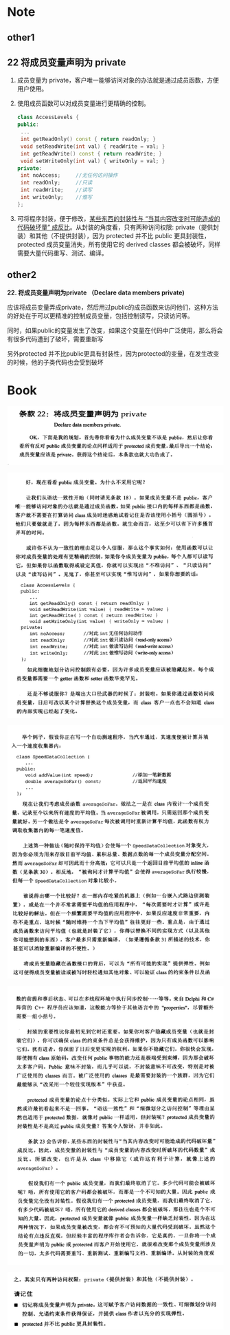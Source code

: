 # Note

## other1

## 22 将成员变量声明为 private

1. 成员变量为 private，客户唯一能够访问对象的办法就是通过成员函数，方便用户使用。

2. 使用成员函数可以对成员变量进行更精确的控制。

   ```cpp
   class AccessLevels {
   public:
   	...
   	int getReadOnly() const { return readOnly; }
   	void setReadWrite(int val) { readWrite = val; }
   	int getReadWrite() const { return readWrite; }
   	void setWriteOnly(int val) { writeOnly = val; }
   private:
   	int noAccess;     //无任何访问操作
   	int readOnly;     //只读
   	int readWrite;    //读写
   	int writeOnly;    //惟写
   };
   ```

3. 可将程序封装，便于修改，[某些东西的封装性与 “当其内容改变时可能造成的代码破坏量” 成反比](https://github.com/yuedaokong/Effective-Cpp-Learing/tree/main/Designs%20and%20Declarations/23)。从封装的角度看，只有两种访问权限: private（提供封装）和其他（不提供封装），因为 protected 并不比 public 更具封装性，protected 成员变量消失，所有使用它的 derived classes 都会被破坏，同样需要大量代码重写、测试、编译。

## other2

**22. 将成员变量声明为private  （Declare data members private)**

应该将成员变量弄成private，然后用过public的成员函数来访问他们，这种方法的好处在于可以更精准的控制成员变量，包括控制读写，只读访问等。

同时，如果public的变量发生了改变，如果这个变量在代码中广泛使用，那么将会有很多代码遭到了破坏，需要重新写

另外protected 并不比public更具有封装性，因为protected的变量，在发生改变的时候，他的子类代码也会受到破坏

# Book

![image-20230507190651355](image/image-20230507190651355.png)

![image-20230507190655586](image/image-20230507190655586.png)

![image-20230507190700259](image/image-20230507190700259.png)

![image-20230507190705234](image/image-20230507190705234.png)

![image-20230507190709457](image/image-20230507190709457.png)